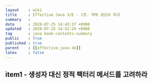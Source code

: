 ```yaml
---
layout    : wiki
title     : Effective Java 3/E - 1장. 객체 생성과 파괴
summary   : 
date      : 2020-07-25 14:43:37 +0900
updated   : 2020-07-25 14:52:24 +0900
tag       : java book-contents-summary
public    : true
published : true
parent    : [[effective-java-3e]]
latex     : false
---
```


## item1 - 생성자 대신 정적 팩터리 메서드를 고려하라

